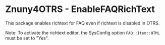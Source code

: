 # Znuny4OTRS - EnableFAQRichText

This package enables richtext for FAQ even if richtext is disabled in OTRS.

Note: To activate the richtext editor, the SysConfig option `FAQ::Item::HTML` must be set to "Yes".

